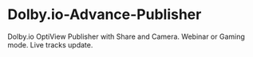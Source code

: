 # Dolby.io-Advance-Publisher
Dolby.io OptiView Publisher with Share and Camera. Webinar or Gaming mode. Live tracks update.
